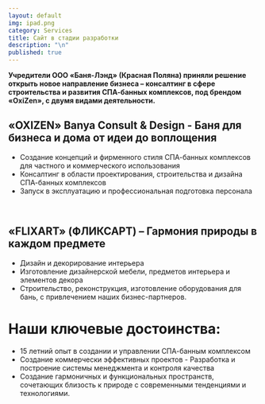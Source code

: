 ```yaml
---
layout: default
img: ipad.png
category: Services
title: Сайт в стадии разработки
description: "\n"
published: true
---
```


  
**Учредители ООО «Баня-Лэнд» (Красная Поляна) приняли решение открыть новое направление бизнеса – консалтинг в сфере строительства и развития СПА-банных комплексов, под брендом «OxiZen», с двумя видами деятельности.**
 
## «OXIZEN» Banya Consult & Design - Баня для бизнеса и дома от идеи до воплощения
- Создание концепций и фирменного стиля СПА-банных комплексов для частного и коммерческого использования
- Консалтинг в области проектирования, строительства и дизайна СПА-банных комплексов
- Запуск в эксплуатацию и профессиональная подготовка персонала

 
## «FLIXART» (ФЛИКСАРТ) – Гармония природы в каждом предмете
- Дизайн и декорирование интерьера
- Изготовление дизайнерской мебели, предметов интерьера и элементов декора
- Строительство, реконструкция, изготовление оборудования для бань, с привлечением наших бизнес-партнеров.

# Наши ключевые достоинства:
- 15 летний опыт в создании и управлении СПА-банным комплексом
- Создание коммерчески эффективных проектов
- Разработка и построение системы менеджмента и контроля качества
- Создание гармоничных и функциональных пространств, сочетающих близость к природе c современными тенденциями и технологиями.
